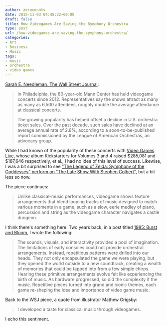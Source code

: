 ```yaml
---
author: zerocounts
date: 2015-11-03 04:45:22+00:00
draft: false
title: How Videogames Are Saving the Symphony Orchestra
type: post
url: /how-videogames-are-saving-the-symphony-orchestra/
categories:
- Art
- Business
- Music
tags:
- music
- orchestra
- video games
---
```


[Sarah E. Needleman, The Wall Street Journal](https://apple.news/AKCg8oGFHRA2CxEdhLoOSUg):

> In Philadelphia, the 80-year-old Mann Center has held videogame concerts since 2012. Representatives say the shows attract as many as many as 6,500 attendees, roughly double the average attendance at classical concerts.
>
> The growing popularity has helped offset a decline in U.S. orchestra ticket sales. Over the past decade, such sales have declined at an average annual rate of 2.8%, according to a soon-to-be-published report commissioned by the League of American Orchestras, an advocacy group.

While I had known of the popularity of these concerts with [Video Games Live](http://www.videogameslive.com), whose album Kickstarters for Volumes 3 and 4 raised $285,081 and $187,646 respectively, et al., I had no idea of this level of success. Likewise, I was a bit surprised to see ["The Legend of Zelda: Symphony of the Goddesses" perform on "The Late Show With Stephen Colbert"](https://m.youtube.com/watch?v=Wg8d3TJzVl0), but a bit less so now.

The piece continues:

> Unlike classical-music performances, videogame shows feature arrangements that blend looping tracks of music designed to match various moments in a game, such as a slow, eerie medley of piano, percussion and string as the videogame character navigates a castle dungeon.

I think there's something here. Two years back, in a post titled [1985: Burst and Bloom](/2013/10/15/1985-burst-and-bloom/), I wrote the following:

> The sounds, visuals, and interactivity provided a pool of imagination. The limitations of early consoles could not provide orchestral arrangements. Instead, repetitious patterns were drilled into our heads. They not only encapsulated the game we were playing, but they opened the world outside to a new soundtrack, creating a wealth of memories that could be tapped into from a few simple chirps. Hearing these primitive arrangements evolve felt like experiencing the birth of music. As hardware progressed, so did the complexity if the music. Repetitive pieces turned into grand and iconic themes, each game re-shaping the idea and importance of video game music.

Back to the WSJ piece, a quote from illustrator Mathew Grigsby:

> I developed a taste for classical music through videogames.

I echo this sentiment.
